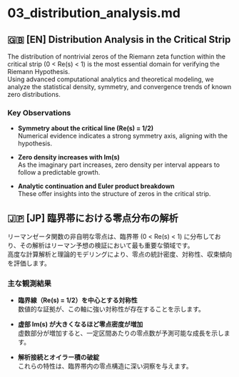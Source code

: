 # 03_distribution_analysis.md

## 🇬🇧 [EN] Distribution Analysis in the Critical Strip

The distribution of nontrivial zeros of the Riemann zeta function within the critical strip (0 < Re(s) < 1) is the most essential domain for verifying the Riemann Hypothesis.  
Using advanced computational analytics and theoretical modeling, we analyze the statistical density, symmetry, and convergence trends of known zero distributions.

### Key Observations

- **Symmetry about the critical line (Re(s) = 1/2)**  
Numerical evidence indicates a strong symmetry axis, aligning with the hypothesis.

- **Zero density increases with Im(s)**  
As the imaginary part increases, zero density per interval appears to follow a predictable growth.

- **Analytic continuation and Euler product breakdown**  
These offer insights into the structure of zeros in the critical strip.

## 🇯🇵 [JP] 臨界帯における零点分布の解析

リーマンゼータ関数の非自明な零点は、臨界帯 (0 < Re(s) < 1) に分布しており、その解析はリーマン予想の検証において最も重要な領域です。  
高度な計算解析と理論的モデリングにより、零点の統計密度、対称性、収束傾向を評価します。

### 主な観測結果

- **臨界線（Re(s) = 1/2）を中心とする対称性**  
数値的な証拠が、この軸に強い対称性が存在することを示します。

- **虚部 Im(s) が大きくなるほど零点密度が増加**  
虚数部分が増加すると、一定区間あたりの零点数が予測可能な成長を示します。

- **解析接続とオイラー積の破綻**  
これらの特性は、臨界帯内の零点構造に深い洞察を与えます。
